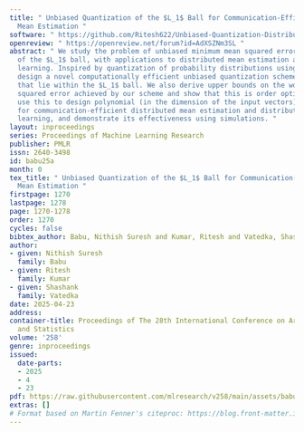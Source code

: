 ```yaml
---
title: " Unbiased Quantization of the $L_1$ Ball for Communication-Efficient Distributed
  Mean Estimation "
software: " https://github.com/Ritesh622/Unbiased-Quantization-Distributed-Mean-Estimation "
openreview: " https://openreview.net/forum?id=AdXSZNm3SL "
abstract: " We study the problem of unbiased minimum mean squared error quantization
  of the $L_1$ ball, with applications to distributed mean estimation and federated
  learning. Inspired by quantization of probability distributions using types, we
  design a novel computationally efficient unbiased quantization scheme for vectors
  that lie within the $L_1$ ball. We also derive upper bounds on the worst-case mean
  squared error achieved by our scheme and show that this is order optimal. We then
  use this to design polynomial (in the dimension of the input vectors)-time schemes
  for communication-efficient distributed mean estimation and distributed/federated
  learning, and demonstrate its effectiveness using simulations. "
layout: inproceedings
series: Proceedings of Machine Learning Research
publisher: PMLR
issn: 2640-3498
id: babu25a
month: 0
tex_title: " Unbiased Quantization of the $L_1$ Ball for Communication-Efficient Distributed
  Mean Estimation "
firstpage: 1270
lastpage: 1278
page: 1270-1278
order: 1270
cycles: false
bibtex_author: Babu, Nithish Suresh and Kumar, Ritesh and Vatedka, Shashank
author:
- given: Nithish Suresh
  family: Babu
- given: Ritesh
  family: Kumar
- given: Shashank
  family: Vatedka
date: 2025-04-23
address:
container-title: Proceedings of The 28th International Conference on Artificial Intelligence
  and Statistics
volume: '258'
genre: inproceedings
issued:
  date-parts:
  - 2025
  - 4
  - 23
pdf: https://raw.githubusercontent.com/mlresearch/v258/main/assets/babu25a/babu25a.pdf
extras: []
# Format based on Martin Fenner's citeproc: https://blog.front-matter.io/posts/citeproc-yaml-for-bibliographies/
---
```


